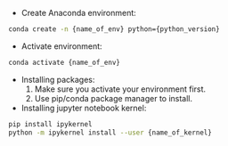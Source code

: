- Create Anaconda environment: 
```bash 
conda create -n {name_of_env} python={python_version}
```
- Activate environment:  
```bash 
conda activate {name_of_env}
```
- Installing packages:
  1. Make sure you activate your environment first.
  2. Use pip/conda package manager to install.
- Installing jupyter notebook kernel:  
```bash
pip install ipykernel  
python -m ipykernel install --user {name_of_kernel}
```

